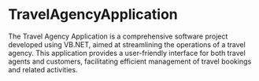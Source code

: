 # TravelAgencyApplication
The Travel Agency Application is a comprehensive software project developed using VB.NET, aimed at streamlining the operations of a travel agency. This application provides a user-friendly interface for both travel agents and customers, facilitating efficient management of travel bookings and related activities.
